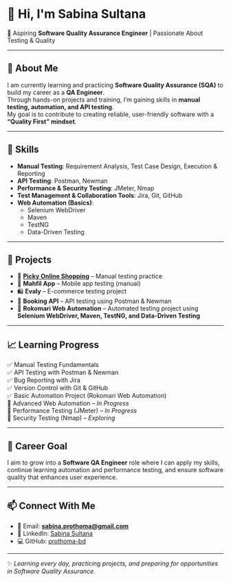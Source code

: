 # 👋 Hi, I'm Sabina Sultana  
🎯 Aspiring **Software Quality Assurance Engineer** | Passionate About Testing & Quality  

---

## 🌱 About Me  
I am currently learning and practicing **Software Quality Assurance (SQA)** to build my career as a **QA Engineer**.  
Through hands-on projects and training, I’m gaining skills in **manual testing, automation, and API testing**.  
My goal is to contribute to creating reliable, user-friendly software with a **“Quality First” mindset**.  

---

## 🔧 Skills  

- **Manual Testing**: Requirement Analysis, Test Case Design, Execution & Reporting  
- **API Testing**: Postman, Newman  
- **Performance & Security Testing**: JMeter, Nmap  
- **Test Management & Collaboration Tools**: Jira, Git, GitHub  
- **Web Automation (Basics)**:  
  - Selenium WebDriver  
  - Maven  
  - TestNG  
  - Data-Driven Testing  

---

## 📂 Projects  

- 🛒 [**Picky Online Shopping**](https://www.picky.com.bd/) – Manual testing practice  
- 📱 **Mahfil App** – Mobile app testing (manual)  
- 🛍 **Evaly** – E-commerce testing project  
- 🔗 **Booking API** – API testing using Postman & Newman  
- 🤖 **Rokomari Web Automation** – Automated testing project using **Selenium WebDriver, Maven, TestNG, and Data-Driven Testing**  

---

## 📈 Learning Progress  

✅ Manual Testing Fundamentals  
✅ API Testing with Postman & Newman  
✅ Bug Reporting with Jira  
✅ Version Control with Git & GitHub  
✅ Basic Automation Project (Rokomari Web Automation)  
🔄 Advanced Web Automation – *In Progress*  
🔄 Performance Testing (JMeter) – *In Progress*  
🔄 Security Testing (Nmap) – *Exploring*  

---

## 🚀 Career Goal  
I aim to grow into a **Software QA Engineer** role where I can apply my skills, continue learning automation and performance testing, and ensure software quality that enhances user experience.  

---

## 📫 Connect With Me  

- 📧 Email: **sabina.prothoma@gmail.com**  
- 🔗 LinkedIn: [Sabina Sultana](https://www.linkedin.com/in/sabina-sultana-prothoma)  
- 💻 GitHub: [prothoma-bd](https://github.com/prothoma-bd)  

---
✨ *Learning every day, practicing projects, and preparing for opportunities in Software Quality Assurance.*  

